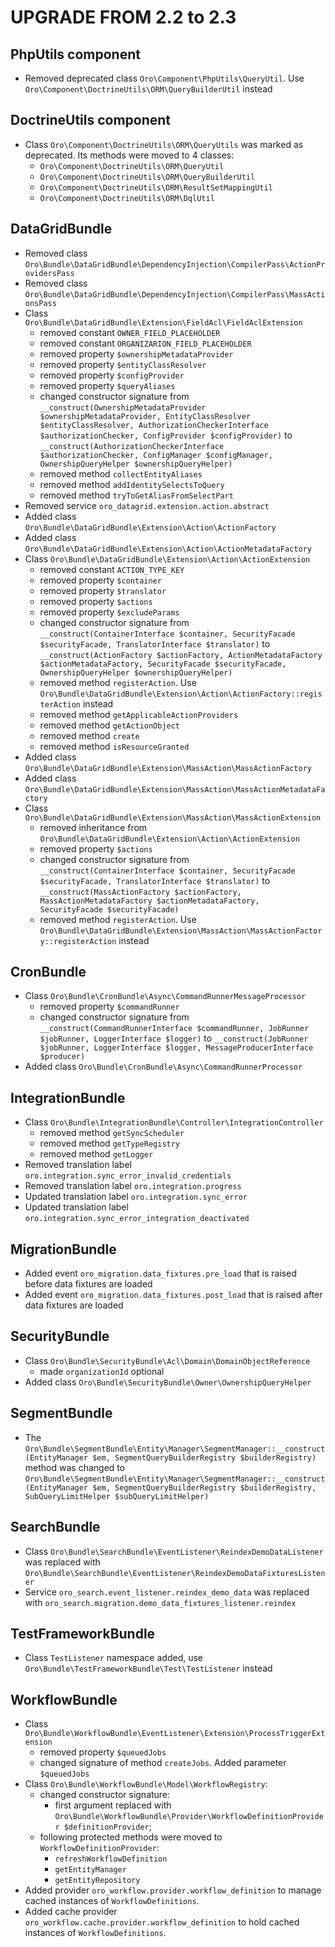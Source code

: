 UPGRADE FROM 2.2 to 2.3
=======================

PhpUtils component
------------------
- Removed deprecated class `Oro\Component\PhpUtils\QueryUtil`. Use `Oro\Component\DoctrineUtils\ORM\QueryBuilderUtil` instead

DoctrineUtils component
-----------------------
- Class `Oro\Component\DoctrineUtils\ORM\QueryUtils` was marked as deprecated. Its methods were moved to 4 classes:
    - `Oro\Component\DoctrineUtils\ORM\QueryUtil`
    - `Oro\Component\DoctrineUtils\ORM\QueryBuilderUtil`
    - `Oro\Component\DoctrineUtils\ORM\ResultSetMappingUtil`
    - `Oro\Component\DoctrineUtils\ORM\DqlUtil`

DataGridBundle
--------------
- Removed class `Oro\Bundle\DataGridBundle\DependencyInjection\CompilerPass\ActionProvidersPass`
- Removed class `Oro\Bundle\DataGridBundle\DependencyInjection\CompilerPass\MassActionsPass`
- Class `Oro\Bundle\DataGridBundle\Extension\FieldAcl\FieldAclExtension`
    - removed constant `OWNER_FIELD_PLACEHOLDER`
    - removed constant `ORGANIZARION_FIELD_PLACEHOLDER`
    - removed property `$ownershipMetadataProvider`
    - removed property `$entityClassResolver`
    - removed property `$configProvider`
    - removed property `$queryAliases`
    - changed constructor signature from `__construct(OwnershipMetadataProvider $ownershipMetadataProvider, EntityClassResolver $entityClassResolver, AuthorizationCheckerInterface $authorizationChecker, ConfigProvider $configProvider)` to `__construct(AuthorizationCheckerInterface $authorizationChecker, ConfigManager $configManager, OwnershipQueryHelper $ownershipQueryHelper)`
    - removed method `collectEntityAliases`
    - removed method `addIdentitySelectsToQuery`
    - removed method `tryToGetAliasFromSelectPart`
- Removed service `oro_datagrid.extension.action.abstract`
- Added class `Oro\Bundle\DataGridBundle\Extension\Action\ActionFactory`
- Added class `Oro\Bundle\DataGridBundle\Extension\Action\ActionMetadataFactory`
- Class `Oro\Bundle\DataGridBundle\Extension\Action\ActionExtension`
    - removed constant `ACTION_TYPE_KEY`
    - removed property `$container`
    - removed property `$translator`
    - removed property `$actions`
    - removed property `$excludeParams`
    - changed constructor signature from `__construct(ContainerInterface $container, SecurityFacade $securityFacade, TranslatorInterface $translator)` to `__construct(ActionFactory $actionFactory, ActionMetadataFactory $actionMetadataFactory, SecurityFacade $securityFacade, OwnershipQueryHelper $ownershipQueryHelper)`
    - removed method `registerAction`. Use `Oro\Bundle\DataGridBundle\Extension\Action\ActionFactory::registerAction` instead
    - removed method `getApplicableActionProviders`
    - removed method `getActionObject`
    - removed method `create`
    - removed method `isResourceGranted`
- Added class `Oro\Bundle\DataGridBundle\Extension\MassAction\MassActionFactory`
- Added class `Oro\Bundle\DataGridBundle\Extension\MassAction\MassActionMetadataFactory`
- Class `Oro\Bundle\DataGridBundle\Extension\MassAction\MassActionExtension`
    - removed inheritance from `Oro\Bundle\DataGridBundle\Extension\Action\ActionExtension`
    - removed property `$actions`
    - changed constructor signature from `__construct(ContainerInterface $container, SecurityFacade $securityFacade, TranslatorInterface $translator)` to `__construct(MassActionFactory $actionFactory, MassActionMetadataFactory $actionMetadataFactory, SecurityFacade $securityFacade)`
    - removed method `registerAction`. Use `Oro\Bundle\DataGridBundle\Extension\MassAction\MassActionFactory::registerAction` instead

CronBundle
---------------
- Class `Oro\Bundle\CronBundle\Async\CommandRunnerMessageProcessor`
    - removed property `$commandRunner`
    - changed constructor signature from `__construct(CommandRunnerInterface $commandRunner, JobRunner $jobRunner, LoggerInterface $logger)` to `__construct(JobRunner $jobRunner, LoggerInterface $logger, MessageProducerInterface $producer)`
- Added class `Oro\Bundle\CronBundle\Async\CommandRunnerProcessor`

IntegrationBundle
-----------------
- Class `Oro\Bundle\IntegrationBundle\Controller\IntegrationController`
    - removed method `getSyncScheduler`
    - removed method `getTypeRegistry`
    - removed method `getLogger`
- Removed translation label `oro.integration.sync_error_invalid_credentials`
- Removed translation label `oro.integration.progress`
- Updated translation label `oro.integration.sync_error`
- Updated translation label `oro.integration.sync_error_integration_deactivated`

MigrationBundle
---------------
- Added event `oro_migration.data_fixtures.pre_load` that is raised before data fixtures are loaded
- Added event `oro_migration.data_fixtures.post_load` that is raised after data fixtures are loaded

SecurityBundle
--------------
- Class `Oro\Bundle\SecurityBundle\Acl\Domain\DomainObjectReference`
    - made `organizationId` optional
- Added class `Oro\Bundle\SecurityBundle\Owner\OwnershipQueryHelper`

SegmentBundle
-------------
* The `Oro\Bundle\SegmentBundle\Entity\Manager\SegmentManager::__construct(EntityManager $em, SegmentQueryBuilderRegistry $builderRegistry)` method was changed to `Oro\Bundle\SegmentBundle\Entity\Manager\SegmentManager::__construct(EntityManager $em, SegmentQueryBuilderRegistry $builderRegistry, SubQueryLimitHelper $subQueryLimitHelper)`

SearchBundle
------------
- Class `Oro\Bundle\SearchBundle\EventListener\ReindexDemoDataListener` was replaced with `Oro\Bundle\SearchBundle\EventListener\ReindexDemoDataFixturesListener`
- Service `oro_search.event_listener.reindex_demo_data` was replaced with `oro_search.migration.demo_data_fixtures_listener.reindex`

TestFrameworkBundle
-------------------
- Class `TestListener` namespace added, use `Oro\Bundle\TestFrameworkBundle\Test\TestListener` instead

WorkflowBundle
--------------
- Class `Oro\Bundle\WorkflowBundle\EventListener\Extension\ProcessTriggerExtension`
    - removed property `$queuedJobs`
    - changed signature of method `createJobs`. Added parameter `$queuedJobs`
- Class `Oro\Bundle\WorkflowBundle\Model\WorkflowRegistry`:
    - changed constructor signature:
        - first argument replaced with `Oro\Bundle\WorkflowBundle\Provider\WorkflowDefinitionProvider $definitionProvider`;
    - following protected methods were moved to `WorkflowDefinitionProvider`:
        - `refreshWorkflowDefinition`
        - `getEntityManager`
        - `getEntityRepository`
- Added provider `oro_workflow.provider.workflow_definition` to manage cached instances of `WorkflowDefinitions`.
- Added cache provider `oro_workflow.cache.provider.workflow_definition` to hold cached instances of `WorkflowDefinitions`.
